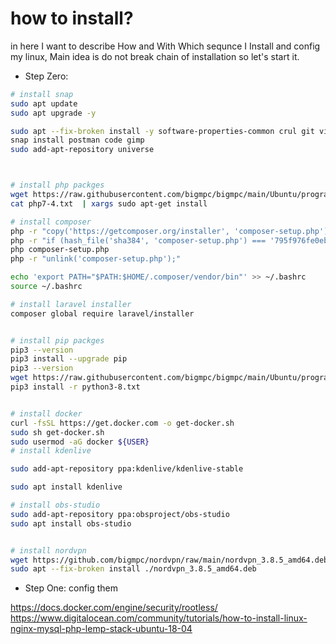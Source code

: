 # how to install?
in here I want to describe How and With Which sequnce I Install and config my linux,
Main idea is do not break chain of installation so let's start it.


- Step Zero:
```bash
# install snap
sudo apt update
sudo apt upgrade -y

sudo apt --fix-broken install -y software-properties-common crul git vim chromium-browser snapd aria2 python3-pip ffmpeg tor obfs4proxy privoxy torsocks mysql-server
snap install postman code gimp
sudo add-apt-repository universe



# install php packges
wget https://raw.githubusercontent.com/bigmpc/bigmpc/main/Ubuntu/programing/php7-4.txt
cat php7-4.txt  | xargs sudo apt-get install

# install composer 
php -r "copy('https://getcomposer.org/installer', 'composer-setup.php');"
php -r "if (hash_file('sha384', 'composer-setup.php') === '795f976fe0ebd8b75f26a6dd68f78fd3453ce79f32ecb33e7fd087d39bfeb978342fb73ac986cd4f54edd0dc902601dc') { echo 'Installer verified'; } else { echo 'Installer corrupt'; unlink('composer-setup.php'); } echo PHP_EOL;"
php composer-setup.php
php -r "unlink('composer-setup.php');"

echo 'export PATH="$PATH:$HOME/.composer/vendor/bin"' >> ~/.bashrc
source ~/.bashrc

# install laravel installer
composer global require laravel/installer


# install pip packges
pip3 --version
pip3 install --upgrade pip
pip3 --version
wget https://raw.githubusercontent.com/bigmpc/bigmpc/main/Ubuntu/programing/python3-8.txt
pip3 install -r python3-8.txt


# install docker
curl -fsSL https://get.docker.com -o get-docker.sh
sudo sh get-docker.sh
sudo usermod -aG docker ${USER}
# install kdenlive

sudo add-apt-repository ppa:kdenlive/kdenlive-stable

sudo apt install kdenlive

# install obs-studio
sudo add-apt-repository ppa:obsproject/obs-studio
sudo apt install obs-studio


# install nordvpn 
wget https://github.com/bigmpc/nordvpn/raw/main/nordvpn_3.8.5_amd64.deb
sudo apt --fix-broken install ./nordvpn_3.8.5_amd64.deb

```

- Step One: config them

https://docs.docker.com/engine/security/rootless/
https://www.digitalocean.com/community/tutorials/how-to-install-linux-nginx-mysql-php-lemp-stack-ubuntu-18-04